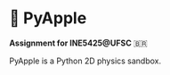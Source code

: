 # :apple: PyApple

**Assignment for INE5425@UFSC** :brazil:


PyApple is a Python 2D physics sandbox.

